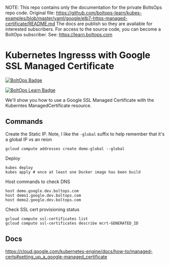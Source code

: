 <!-- note marker start -->
NOTE: This repo contains only the documentation for the private BoltsOps repo code.
Original file: https://github.com/boltops-learn/kubes-examples/blob/master/yaml/google/elb7-https-managed-certificate/README.md
The docs are publish so they are available for interested subscribers.
For access to the source code, you can become a BoltOps subscriber.
See: https://learn.boltops.com

<!-- note marker end -->

# Kubernetes Ingresss with Google SSL Managed Certificate

[![BoltOps Badge](https://img.boltops.com/boltops/badges/boltops-badge.png)](https://www.boltops.com)

[![BoltOps Learn Badge](https://img.boltops.com/boltops-learn/boltops-learn.png)](https://learn.boltops.com)

We'll show you how to use a Google SSL Managed Certificate with the Kuberntes ManagedCertificate resource.

## Commands

Create the Static IP. Note, I like the `-global` suffix to help remember that it's a global IP vs an reion

    gcloud compute addresses create demo-global --global

Deploy

    kubes deploy
    kubes apply # once at least one Docker image has been build

Host commands to check DNS

    host demo.google.dev.boltops.com
    host demo1.google.dev.boltops.com
    host demo2.google.dev.boltops.com

Check SSL cert provisioning status

    gcloud compute ssl-certificates list
    gcloud compute ssl-certificates describe mcrt-GENERATED_ID

## Docs

https://cloud.google.com/kubernetes-engine/docs/how-to/managed-certs#setting_up_a_google-managed_certificate
